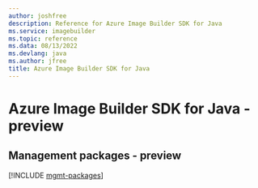 ```yaml
---
author: joshfree
description: Reference for Azure Image Builder SDK for Java
ms.service: imagebuilder
ms.topic: reference
ms.data: 08/13/2022
ms.devlang: java
ms.author: jfree
title: Azure Image Builder SDK for Java
---
```

# Azure Image Builder SDK for Java - preview

## Management packages - preview
[!INCLUDE [mgmt-packages](image-builder-mgmt-index.md)]